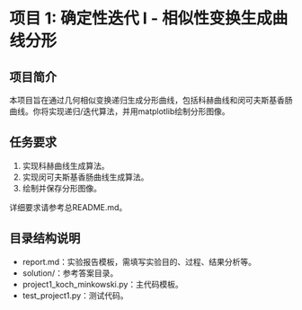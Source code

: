 # 项目 1: 确定性迭代 I - 相似性变换生成曲线分形

## 项目简介
本项目旨在通过几何相似变换递归生成分形曲线，包括科赫曲线和闵可夫斯基香肠曲线。你将实现递归/迭代算法，并用matplotlib绘制分形图像。

## 任务要求
1. 实现科赫曲线生成算法。
2. 实现闵可夫斯基香肠曲线生成算法。
3. 绘制并保存分形图像。

详细要求请参考总README.md。

## 目录结构说明
- report.md：实验报告模板，需填写实验目的、过程、结果分析等。
- solution/：参考答案目录。
- project1_koch_minkowski.py：主代码模板。
- test_project1.py：测试代码。